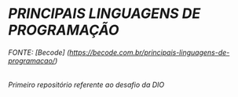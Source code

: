 # *PRINCIPAIS LINGUAGENS DE PROGRAMAÇÃO*
###### FONTE: [Becode] (https://becode.com.br/principais-linguagens-de-programacao/)

###### _Primeiro repositório referente ao desafio da DIO_
